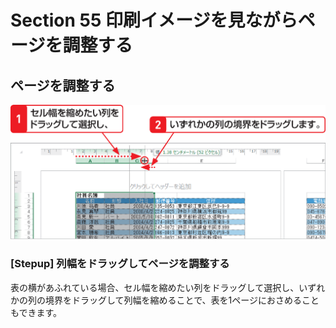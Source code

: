 # Section 55 印刷イメージを見ながらページを調整する

## ページを調整する

![](005.png)

### [Stepup] 列幅をドラッグしてページを調整する

表の横があふれている場合、セル幅を縮めたい列をドラッグして選択し、いずれかの列の境界をドラッグして列幅を縮めることで、表を1ページにおさめることもできます。
